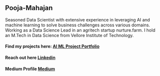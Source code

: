 ## Pooja-Mahajan
Seasoned Data Scientist with extensive experience in leveraging AI and machine learning to solve business challenges across various domains. Working as a Data Science Lead in an agritech startup nurture.farm. I hold an M.Tech in Data Science from Vellore Institute of Technology.



#### Find my projects here: [AI ML Project Portfolio](https://github.com/poojamahajan0712/Data-Science-Portfolio) ####

#### Reach out here  [Linkedin](https://www.linkedin.com/in/pooja-mahajan-69b38a98/) ####
#### Medium Profile [Medium](https://medium.com/@poojamahajan5131) ####

